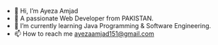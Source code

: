 - 👋 Hi, I’m Ayeza Amjad
- 👀 A passionate Web Developer from PAKISTAN.
- 🌱 I’m currently learning Java Programming & Software Engineering.
- 📫 How to reach me ayezaamjad151@gmail.com 

<!---
AYEZAAMJAD151/AYEZAAMJAD151 is a ✨ special ✨ repository because its `README.md` (this file) appears on your GitHub profile.
You can click the Preview link to take a look at your changes.
--->
